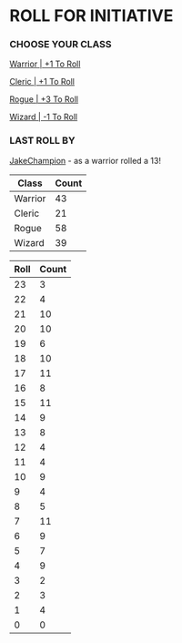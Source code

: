 # ROLL FOR INITIATIVE
### CHOOSE YOUR CLASS

[Warrior | +1 To Roll](https://github.com/benjaminsampica/benjaminsampica/issues/new?title=roll%7Cwarrior&body=Just+click+%27Submit+new+issue%27.)

[Cleric | +1 To Roll](https://github.com/benjaminsampica/benjaminsampica/issues/new?title=roll%7Ccleric&body=Just+click+%27Submit+new+issue%27.)

[Rogue | +3 To Roll](https://github.com/benjaminsampica/benjaminsampica/issues/new?title=roll%7Crogue&body=Just+click+%27Submit+new+issue%27.)

[Wizard | -1 To Roll](https://github.com/benjaminsampica/benjaminsampica/issues/new?title=roll%7Cwizard&body=Just+click+%27Submit+new+issue%27.)
### LAST ROLL BY
[JakeChampion](https://www.github.com/JakeChampion) - as a warrior rolled a 13!

|Class|Count|
|-|-|
|Warrior|43|
|Cleric|21|
|Rogue|58|
|Wizard|39|

|Roll|Count|
|-|-|
|23|3
|22|4
|21|10
|20|10
|19|6
|18|10
|17|11
|16|8
|15|11
|14|9
|13|8
|12|4
|11|4
|10|9
|9|4
|8|5
|7|11
|6|9
|5|7
|4|9
|3|2
|2|3
|1|4
|0|0
